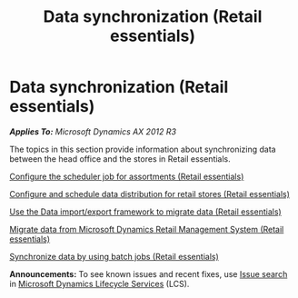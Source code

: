 ﻿---
title: Data synchronization (Retail essentials)
TOCTitle: Data synchronization (Retail essentials)
ms:assetid: bd4aee58-0ea4-43c2-846f-34454e3cab6f
ms:mtpsurl: https://technet.microsoft.com/en-us/library/Dn736942(v=AX.60)
ms:contentKeyID: 62200419
ms.date: 11/13/2014
mtps_version: v=AX.60
---

# Data synchronization (Retail essentials) 


_**Applies To:** Microsoft Dynamics AX 2012 R3_

The topics in this section provide information about synchronizing data between the head office and the stores in Retail essentials.

[Configure the scheduler job for assortments (Retail essentials)](configure-the-scheduler-job-for-assortments-retail-essentials.md)

[Configure and schedule data distribution for retail stores (Retail essentials)](configure-and-schedule-data-distribution-for-retail-stores-retail-essentials.md)

[Use the Data import/export framework to migrate data (Retail essentials)](use-the-data-import-export-framework-to-migrate-data-retail-essentials.md)

[Migrate data from Microsoft Dynamics Retail Management System (Retail essentials)](migrate-data-from-microsoft-dynamics-retail-management-system-retail-essentials.md)

[Synchronize data by using batch jobs (Retail essentials)](synchronize-data-by-using-batch-jobs-retail-essentials.md)

  
**Announcements:** To see known issues and recent fixes, use [Issue search](http://go.microsoft.com/fwlink/?linkid=389258) in [Microsoft Dynamics Lifecycle Services](http://go.microsoft.com/fwlink/?linkid=306505) (LCS).

